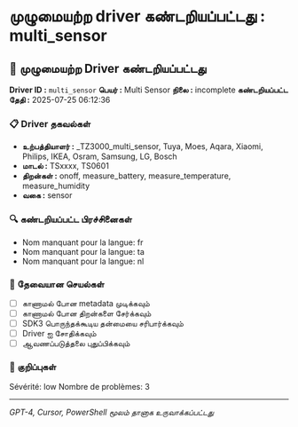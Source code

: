# முழுமையற்ற driver கண்டறியப்பட்டது : multi_sensor

## 🚨 முழுமையற்ற Driver கண்டறியப்பட்டது

**Driver ID :** `multi_sensor`
**பெயர் :** Multi Sensor
**நிலை :** incomplete
**கண்டறியப்பட்ட தேதி :** 2025-07-25 06:12:36

### 📋 Driver தகவல்கள்
- **உற்பத்தியாளர் :** _TZ3000_multi_sensor, Tuya, Moes, Aqara, Xiaomi, Philips, IKEA, Osram, Samsung, LG, Bosch
- **மாடல் :** TSxxxx, TS0601
- **திறன்கள் :** onoff, measure_battery, measure_temperature, measure_humidity
- **வகை :** sensor

### 🔍 கண்டறியப்பட்ட பிரச்சினைகள்
- Nom manquant pour la langue: fr
- Nom manquant pour la langue: ta
- Nom manquant pour la langue: nl

### 🎯 தேவையான செயல்கள்
- [ ] காணாமல் போன metadata முடிக்கவும்
- [ ] காணாமல் போன திறன்களை சேர்க்கவும்
- [ ] SDK3 பொருந்தக்கூடிய தன்மையை சரிபார்க்கவும்
- [ ] Driver ஐ சோதிக்கவும்
- [ ] ஆவணப்படுத்தலை புதுப்பிக்கவும்

### 📝 குறிப்புகள்
Sévérité: low
Nombre de problèmes: 3

---
*GPT-4, Cursor, PowerShell மூலம் தானாக உருவாக்கப்பட்டது*

